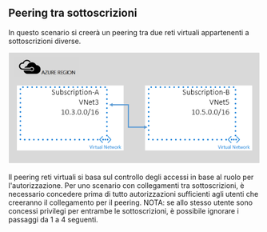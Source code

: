 ## Peering tra sottoscrizioni

In questo scenario si creerà un peering tra due reti virtuali appartenenti a sottoscrizioni diverse.

![Scenario tra sottoscrizioni](./media/virtual-networks-create-vnetpeering-scenario-crosssub-include/figure01.PNG)

Il peering reti virtuali si basa sul controllo degli accessi in base al ruolo per l'autorizzazione. Per uno scenario con collegamenti tra sottoscrizioni, è necessario concedere prima di tutto autorizzazioni sufficienti agli utenti che creeranno il collegamento per il peering. NOTA: se allo stesso utente sono concessi privilegi per entrambe le sottoscrizioni, è possibile ignorare i passaggi da 1 a 4 seguenti.

<!---HONumber=AcomDC_0803_2016-->